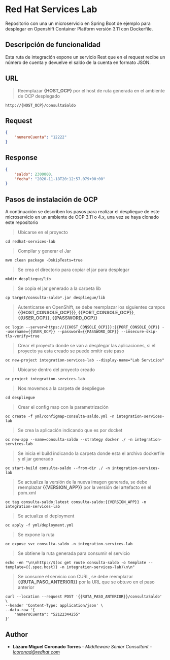 # Red Hat Services Lab

Repositorio con una un microservicio en Spring Boot de ejemplo para desplegar en Openshift Container Platform versión 3.11 con Dockerfile.

## Descripción de funcionalidad

Esta ruta de integración expone un servicio Rest que en el request recibe un número de cuenta y devuelve el saldo de la cuenta en formato JSON.

## URL

> Reemplazar **{HOST_OCP}** por el host de ruta generada en el ambiente de OCP desplegado
```
http://{HOST_OCP}/consultaSaldo
```

## Request

```JSON
{
    "numeroCuenta": "12222"
}
```

## Response

```JSON
{
    "saldo": 2300000,
    "fecha": "2020-11-18T20:12:57.079+00:00"
}
```

## Pasos de instalación de OCP

A continuación se describen los pasos para realizar el despliegue de este microservicio en un ambiente de OCP 3.11 o 4.x, una vez se haya clonado este repositorio

> Ubicarse en el proyecto

```
cd redhat-services-lab
```

> Compilar y generar el Jar
```
mvn clean package -DskipTests=true
```

> Se crea el directorio para copiar el jar para desplegar
```
mkdir despliegue/lib
```

> Se copia el jar generado a la carpeta lib
```
cp target/consulta-saldo*.jar despliegue/lib
```

> Autenticarse en OpenShift, se debe reemplazar los siguientes campos **{{HOST_CONSOLE_OCP}}}**, **{{PORT_CONSOLE_OCP}}**, **{{USER_OCP}}**, **{{PASSWORD_OCP}}**
```
oc login --server=https://{{HOST_CONSOLE_OCP}}}:{{PORT_CONSOLE_OCP}} --username={{USER_OCP}} --password={{PASSWORD_OCP}} --insecure-skip-tls-verify=true
```

> Crear el proyecto donde se van a desplegar las aplicaciones, si el proyecto ya esta creado se puede omitir este paso
```
oc new-project integration-services-lab --display-name="Lab Servicios"
```

> Ubicarse dentro del proyecto creado
```
oc project integration-services-lab
```

> Nos movemos a la carpeta de despliegue
```
cd despliegue
```

> Crear el config map con la parametrización
```
oc create -f yml/configmap-consulta-saldo.yml -n integration-services-lab
```

> Se crea la aplicación indicando que es por docket
```
oc new-app --name=consulta-saldo --strategy docker ./ -n integration-services-lab
```

> Se inicia el build indicando la carpeta donde esta el archivo dockerfile y el jar generado
```
oc start-build consulta-saldo --from-dir ./ -n integration-services-lab
```

> Se actualiza la versión de la nueva imagen generada, se debe reemplazar **{{VERSION_APP}}** por la versión del artefacto en el pom.xml
```
oc tag consulta-saldo:latest consulta-saldo:{{VERSION_APP}} -n integration-services-lab
```

> Se actualiza el deployment
```
oc apply -f yml/deployment.yml
```

> Se expone la ruta
```
oc expose svc consulta-saldo -n integration-services-lab
```

> Se obtiene la ruta generada para consumir el servicio
```
echo -en "\n\nhttp://$(oc get route consulta-saldo -o template --template={{.spec.host}} -n integration-services-lab)\n\n"
```

> Se consume el servicio con CURL, se debe reemplazar **{{RUTA_PASO_ANTERIOR}}** por la URL que se obtuvo en el paso anterior
```
curl --location --request POST '{{RUTA_PASO_ANTERIOR}}/consultaSaldo' \
--header 'Content-Type: application/json' \
--data-raw '{
    "numeroCuenta": "52122344255"
}'
```

## Author

* **Lázaro Miguel Coronado Torres** - *Middleware Senior Consultant - lcoronad@redhat.com* 
